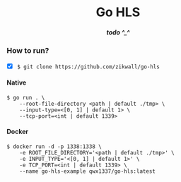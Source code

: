 <div align="center">
  <h1>Go HLS</h1>
  <h5>todo ^_^</h5>
</div>

### How to run?

- [x] `$ git clone https://github.com/zikwall/go-hls`

#### Native

```shell
$ go run . \
	--root-file-directory <path | default ./tmp> \
	--input-type=<[0, 1] | default 1> \
	--tcp-port=<int | default 1339>
```

#### Docker

```shell
$ docker run -d -p 1338:1338 \
    -e ROOT_FILE_DIRECTORY='<path | default ./tmp>' \
	-e INPUT_TYPE='<[0, 1] | default 1>' \
	-e TCP_PORT=<int | default 1339> \
    --name go-hls-example qwx1337/go-hls:latest
```